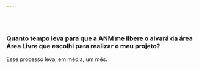 ```yaml
---


---
```


<h3 id="quanto-tempo-leva-para-que-a-anm-me-libere-o-alvará-da-área-área-livre-que-escolhi-para-realizar-o-meu-projeto">Quanto tempo leva para que a ANM me libere o alvará da área Área Livre que escolhi para realizar o meu projeto?</h3>
<p>Esse processo leva, em média, um mês.</p>


